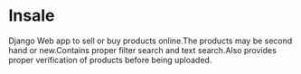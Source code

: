 # Insale
Django Web app to sell or buy products online.The products may be second hand or new.Contains proper filter search and text search.Also provides proper verification of products before being uploaded.
